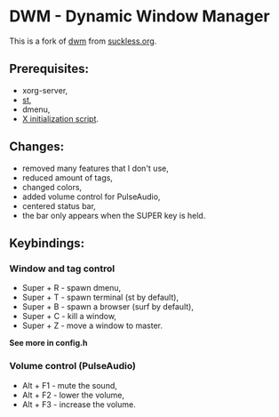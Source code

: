 # DWM - Dynamic Window Manager
This is a fork of [dwm](https://dwm.suckless.org/) from [suckless.org](https://suckless.org).

## Prerequisites:
- xorg-server,
- [st](https://github.com/jakub-swiniarski/st),
- dmenu,
- [X initialization script](https://github.com/jakub-swiniarski/xinitrc).

## Changes:
- removed many features that I don't use,
- reduced amount of tags,
- changed colors,
- added volume control for PulseAudio,
- centered status bar,
- the bar only appears when the SUPER key is held.

## Keybindings:
### Window and tag control
- Super + R - spawn dmenu,
- Super + T - spawn terminal (st by default),
- Super + B - spawn a browser (surf by default),
- Super + C - kill a window,
- Super + Z - move a window to master.<br/>

**See more in config.h**

### Volume control (PulseAudio)
- Alt + F1 - mute the sound,
- Alt + F2 - lower the volume,
- Alt + F3 - increase the volume.
